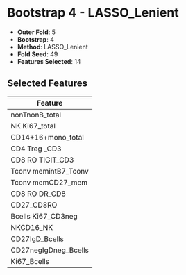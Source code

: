 # Bootstrap 4 - LASSO_Lenient

- **Outer Fold**: 5
- **Bootstrap**: 4
- **Method**: LASSO_Lenient
- **Fold Seed**: 49
- **Features Selected**: 14

## Selected Features

| Feature |
|---------|
| nonTnonB_total |
| NK Ki67_total |
| CD14+16+mono_total |
| CD4 Treg _CD3 |
| CD8 RO TIGIT_CD3 |
| Tconv memintB7_Tconv |
| Tconv memCD27_mem |
| CD8 RO DR_CD8 |
| CD27_CD8RO |
| Bcells Ki67_CD3neg |
| NKCD16_NK |
| CD27IgD_Bcells |
| CD27negIgDneg_Bcells |
| Ki67_Bcells |
